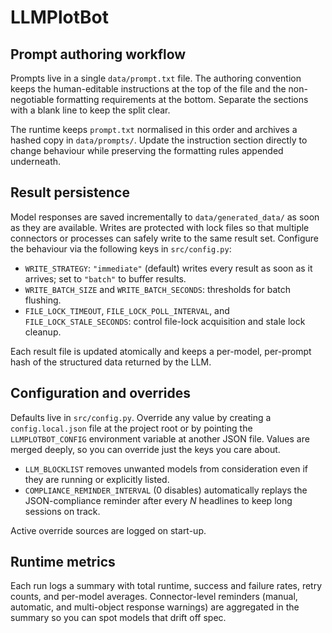 # LLMPlotBot

## Prompt authoring workflow

Prompts live in a single `data/prompt.txt` file. The authoring convention keeps
the human-editable instructions at the top of the file and the non-negotiable
formatting requirements at the bottom. Separate the sections with a blank line
to keep the split clear.

The runtime keeps `prompt.txt` normalised in this order and archives a hashed
copy in `data/prompts/`. Update the instruction section directly to change
behaviour while preserving the formatting rules appended underneath.

## Result persistence

Model responses are saved incrementally to `data/generated_data/` as soon as
they are available. Writes are protected with lock files so that multiple
connectors or processes can safely write to the same result set. Configure the
behaviour via the following keys in `src/config.py`:

- `WRITE_STRATEGY`: `"immediate"` (default) writes every result as soon as it
  arrives; set to `"batch"` to buffer results.
- `WRITE_BATCH_SIZE` and `WRITE_BATCH_SECONDS`: thresholds for batch flushing.
- `FILE_LOCK_TIMEOUT`, `FILE_LOCK_POLL_INTERVAL`, and
  `FILE_LOCK_STALE_SECONDS`: control file-lock acquisition and stale lock
  cleanup.

Each result file is updated atomically and keeps a per-model, per-prompt hash of
the structured data returned by the LLM.

## Configuration and overrides

Defaults live in `src/config.py`. Override any value by creating a
`config.local.json` file at the project root or by pointing the
`LLMPLOTBOT_CONFIG` environment variable at another JSON file. Values are merged
deeply, so you can override just the keys you care about.

- `LLM_BLOCKLIST` removes unwanted models from consideration even if they are
  running or explicitly listed.
- `COMPLIANCE_REMINDER_INTERVAL` (0 disables) automatically replays the
  JSON-compliance reminder after every _N_ headlines to keep long sessions on
  track.

Active override sources are logged on start-up.

## Runtime metrics

Each run logs a summary with total runtime, success and failure rates, retry
counts, and per-model averages. Connector-level reminders (manual, automatic,
and multi-object response warnings) are aggregated in the summary so you can
spot models that drift off spec.
